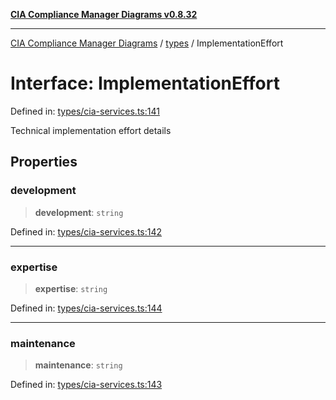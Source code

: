 [**CIA Compliance Manager Diagrams v0.8.32**](../../README.md)

***

[CIA Compliance Manager Diagrams](../../modules.md) / [types](../README.md) / ImplementationEffort

# Interface: ImplementationEffort

Defined in: [types/cia-services.ts:141](https://github.com/Hack23/cia-compliance-manager/blob/0dc9a11e510cc2f2986e7debe532892627f2b00f/src/types/cia-services.ts#L141)

Technical implementation effort details

## Properties

### development

> **development**: `string`

Defined in: [types/cia-services.ts:142](https://github.com/Hack23/cia-compliance-manager/blob/0dc9a11e510cc2f2986e7debe532892627f2b00f/src/types/cia-services.ts#L142)

***

### expertise

> **expertise**: `string`

Defined in: [types/cia-services.ts:144](https://github.com/Hack23/cia-compliance-manager/blob/0dc9a11e510cc2f2986e7debe532892627f2b00f/src/types/cia-services.ts#L144)

***

### maintenance

> **maintenance**: `string`

Defined in: [types/cia-services.ts:143](https://github.com/Hack23/cia-compliance-manager/blob/0dc9a11e510cc2f2986e7debe532892627f2b00f/src/types/cia-services.ts#L143)
